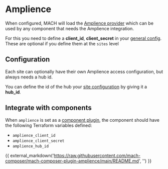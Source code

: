 # Amplience

When configured, MACH will load the
[Amplience provider](https://registry.terraform.io/providers/labd/amplience/latest)
which can be used by any component that needs the Amplience integration.

For this you need to define a **client_id**, **client_secret** in your
[general config](../reference/syntax/global.md). These are optional if you define 
them at the `sites` level

## Configuration

Each site can optionally have their own Amplience access configuration, but always needs a hub id.

You can define the id of the hub your [site configuration](../reference/syntax/site.md#dynamic)
by giving it a **hub_id**.

## Integrate with components

When `amplience` is set as a [component plugin](../plugins/amplience.md),
the component should have the following Terraform variables defined:

- `amplience_client_id`
- `amplience_client_secret`
- `amplience_hub_id`

{{ external_markdown('https://raw.githubusercontent.com/mach-composer/mach-composer-plugin-amplience/main/README.md', '') }}
